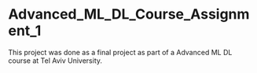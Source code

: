 # Advanced_ML_DL_Course_Assignment_1
This project was done as a final project as part of a Advanced ML DL course at Tel Aviv University.

